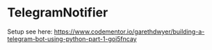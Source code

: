 # TelegramNotifier

Setup see here:
https://www.codementor.io/garethdwyer/building-a-telegram-bot-using-python-part-1-goi5fncay
